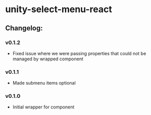 # unity-select-menu-react

## Changelog:

### v0.1.2
- Fixed issue where we were passing properties that could not be managed by wrapped component

### v0.1.1
- Made submenu items optional

### v0.1.0
- Initial wrapper for component